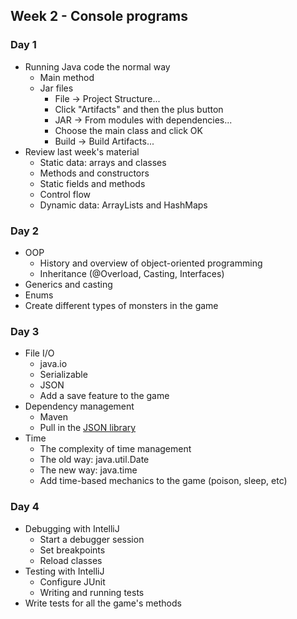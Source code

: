 ## Week 2 - Console programs

### Day 1

* Running Java code the normal way
  * Main method
  * Jar files
    * File -> Project Structure...
    * Click "Artifacts" and then the plus button
    * JAR -> From modules with dependencies...
    * Choose the main class and click OK
    * Build -> Build Artifacts...
* Review last week's material
  * Static data: arrays and classes
  * Methods and constructors
  * Static fields and methods
  * Control flow
  * Dynamic data: ArrayLists and HashMaps

### Day 2

* OOP
  * History and overview of object-oriented programming
  * Inheritance (@Overload, Casting, Interfaces)
* Generics and casting
* Enums
* Create different types of monsters in the game

### Day 3

* File I/O
  * java.io
  * Serializable
  * JSON
  * Add a save feature to the game
* Dependency management
  * Maven
  * Pull in the [JSON library](http://jodd.org/doc/json/)
* Time
  * The complexity of time management
  * The old way: java.util.Date
  * The new way: java.time
  * Add time-based mechanics to the game (poison, sleep, etc)

### Day 4

* Debugging with IntelliJ
  * Start a debugger session
  * Set breakpoints
  * Reload classes
* Testing with IntelliJ
  * Configure JUnit
  * Writing and running tests
* Write tests for all the game's methods
